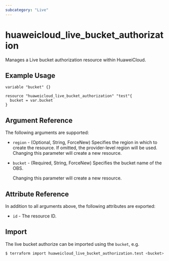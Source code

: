 ```yaml
---
subcategory: "Live"
---
```


# huaweicloud_live_bucket_authorization

Manages a Live bucket authorization resource within HuaweiCloud.

## Example Usage

```hcl
variable "bucket" {}

resource "huaweicloud_live_bucket_authorization" "test"{
  bucket = var.bucket
}
```

## Argument Reference

The following arguments are supported:

* `region` - (Optional, String, ForceNew) Specifies the region in which to create the resource.
  If omitted, the provider-level region will be used. Changing this parameter will create a new resource.

* `bucket` - (Required, String, ForceNew) Specifies the bucket name of the OBS.

  Changing this parameter will create a new resource.

## Attribute Reference

In addition to all arguments above, the following attributes are exported:

* `id` - The resource ID.

## Import

The live bucket authorize can be imported using the `bucket`, e.g.

```bash
$ terraform import huaweicloud_live_bucket_authorization.test <bucket>
```
